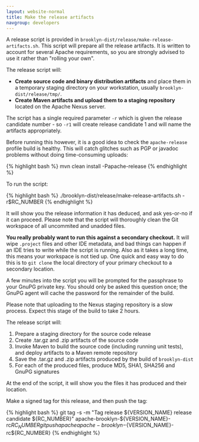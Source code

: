 ```yaml
---
layout: website-normal
title: Make the release artifacts
navgroup: developers
---
```


A release script is provided in `brooklyn-dist/release/make-release-artifacts.sh`. This script will prepare all the release artifacts.
It is written to account for several Apache requirements, so you are strongly advised to use it rather than "rolling your own".

The release script will:

- **Create source code and binary distribution artifacts** and place them in a temporary staging directory on your workstation, usually `brooklyn-dist/release/tmp/`.
- **Create Maven artifacts and upload them to a staging repository** located on the Apache Nexus server.

The script has a single required parameter `-r` which is given the release candidate number - so `-r1` will create
release candidate 1 and will name the artifacts appropriately.

Before running this however, it is a good idea to check the `apache-release` profile build is healthy.
This will catch glitches such as PGP or javadoc problems without doing time-consuming uploads:

{% highlight bash %}
mvn clean install -Papache-release
{% endhighlight %}

To run the script:

{% highlight bash %}
./brooklyn-dist/release/make-release-artifacts.sh -r$RC_NUMBER
{% endhighlight %}

It will show you the release information it has deduced, and ask yes-or-no if it can proceed. Please note that the
script will thoroughly clean the Git workspace of all uncommited and unadded files.

**You really probably want to run this against a secondary checkout.** It will wipe `.project` files and other IDE metadata, and bad things can happen if an IDE tries to write while the script is running. Also as it takes a long time, this means your workspace is not tied up. One quick and easy way to do this is to `git clone` the local directory of your primary checkout to a secondary location.

A few minutes into the script you will be prompted for the passphrase to your GnuPG private key. You should only be
asked this question once; the GnuPG agent will cache the password for the remainder of the build.

Please note that uploading to the Nexus staging repository is a slow process. Expect this stage of the build to take
2 hours.

The release script will:

1. Prepare a staging directory for the source code release
2. Create .tar.gz and .zip artifacts of the source code
3. Invoke Maven to build the source code (including running unit tests), and deploy artifacts to a Maven remote
   repository
4. Save the .tar.gz and .zip artifacts produced by the build of `brooklyn-dist`
5. For each of the produced files, produce MD5, SHA1, SHA256 and GnuPG signatures

At the end of the script, it will show you the files it has produced and their location.

Make a signed tag for this release, and then push the tag:

{% highlight bash %}
git tag -s -m "Tag release ${VERSION_NAME} release candidate ${RC_NUMBER}" apache-brooklyn-${VERSION_NAME}-rc${RC_NUMBER}
git push apache apache-brooklyn-${VERSION_NAME}-rc${RC_NUMBER}
{% endhighlight %}

